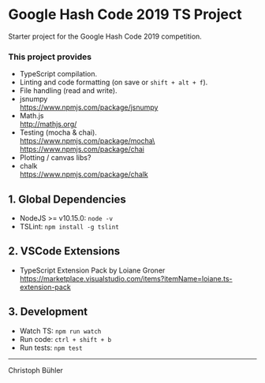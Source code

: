 # Google Hash Code 2019 TS Project

Starter project for the Google Hash Code 2019 competition.

### This project provides

- TypeScript compilation.
- Linting and code formatting (on save or `shift + alt + f`).
- File handling (read and write).
- jsnumpy\
  https://www.npmjs.com/package/jsnumpy
- Math.js\
  http://mathjs.org/
- Testing (mocha & chai).\
  https://www.npmjs.com/package/mocha\
  https://www.npmjs.com/package/chai
- Plotting / canvas libs?
- chalk\
  https://www.npmjs.com/package/chalk

## 1. Global Dependencies

- NodeJS >= v10.15.0: `node -v`
- TSLint: `npm install -g tslint`

## 2. VSCode Extensions

- TypeScript Extension Pack by Loiane Groner\
  https://marketplace.visualstudio.com/items?itemName=loiane.ts-extension-pack

## 3. Development

- Watch TS: `npm run watch`
- Run code: `ctrl + shift + b`
- Run tests: `npm test`

---

Christoph Bühler
